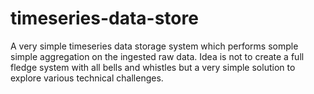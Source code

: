 # timeseries-data-store
A very simple timeseries data storage system which performs somple simple aggregation on the ingested raw data. Idea is not to create a full fledge system with all bells and whistles but a very simple solution to explore various technical challenges.
